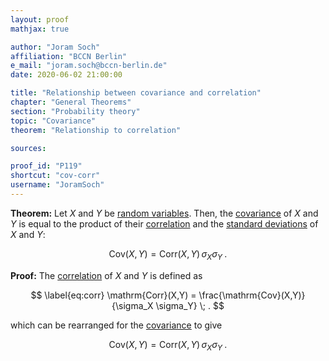 ```yaml
---
layout: proof
mathjax: true

author: "Joram Soch"
affiliation: "BCCN Berlin"
e_mail: "joram.soch@bccn-berlin.de"
date: 2020-06-02 21:00:00

title: "Relationship between covariance and correlation"
chapter: "General Theorems"
section: "Probability theory"
topic: "Covariance"
theorem: "Relationship to correlation"

sources:

proof_id: "P119"
shortcut: "cov-corr"
username: "JoramSoch"
---
```



**Theorem:** Let $X$ and $Y$ be [random variables](/D/rvar). Then, the [covariance](/D/cov) of $X$ and $Y$ is equal to the product of their [correlation](/D/corr) and the [standard deviations](/D/std) of $X$ and $Y$:

$$ \label{eq:cov-corr}
\mathrm{Cov}(X,Y) = \mathrm{Corr}(X,Y) \, \sigma_X \sigma_Y \; .
$$


**Proof:** The [correlation](/D/corr) of $X$ and $Y$ is defined as

$$ \label{eq:corr}
\mathrm{Corr}(X,Y) = \frac{\mathrm{Cov}(X,Y)}{\sigma_X \sigma_Y} \; .
$$

which can be rearranged for the [covariance](/D/cov) to give

$$ \label{eq:cov-corr-qed}
\mathrm{Cov}(X,Y) = \mathrm{Corr}(X,Y) \, \sigma_X \sigma_Y \; .
$$